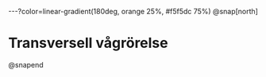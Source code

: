 ---?color=linear-gradient(180deg, orange 25%, #f5f5dc 75%)
@snap[north]
# Transversell vågrörelse
@snapend
